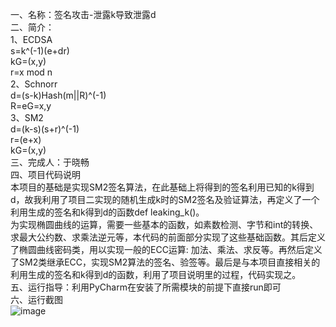 一、名称：签名攻击-泄露k导致泄露d   
二、简介：  
1、ECDSA  
s=k^(-1)(e+dr)  
kG=(x,y)  
r=x mod n  
2、Schnorr  
d=(s-k)Hash(m||R)^(-1)  
R=eG=x,y  
3、SM2  
d=(k-s)(s+r)^(-1)  
r=(e+x)  
kG=(x,y)  
三、完成人：于晓畅  
四、项目代码说明  
    本项目的基础是实现SM2签名算法，在此基础上将得到的签名利用已知的k得到d，故我利用了项目二实现的随机生成k时的SM2签名及验证算法，再定义了一个利用生成的签名和k得到d的函数def leaking_k()。  
    为实现椭圆曲线的运算，需要一些基本的函数，如素数检测、字节和int的转换、求最大公约数、求乘法逆元等，本代码的前面部分实现了这些基础函数。其后定义了椭圆曲线密码类，用以实现一般的ECC运算:
加法、乘法、求反等。再然后定义了SM2类继承ECC，实现SM2算法的签名、验签等。最后是与本项目直接相关的利用生成的签名和k得到d的函数，利用了项目说明里的过程，代码实现之。  
五、运行指导：利用PyCharm在安装了所需模块的前提下直接run即可  
六、运行截图  
![image](https://github.com/yuuu218/Innovation-pioneering/blob/main/image/sm2_9.png)  
